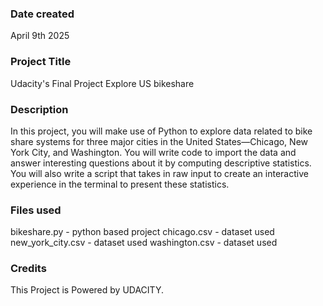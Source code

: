 ### Date created
April 9th 2025

### Project Title
Udacity's Final Project Explore US bikeshare 

### Description
In this project, you will make use of Python to explore data related to bike
share systems for three major cities in the United States—Chicago, New York City,
and Washington. You will write code to import the data and answer interesting 
questions about it by computing descriptive statistics. You will also write a 
script that takes in raw input to create an interactive experience in the 
terminal to present these statistics.

### Files used
bikeshare.py - python based project
chicago.csv - dataset used 
new_york_city.csv - dataset used 
washington.csv - dataset used 

### Credits
This Project is Powered by UDACITY.
